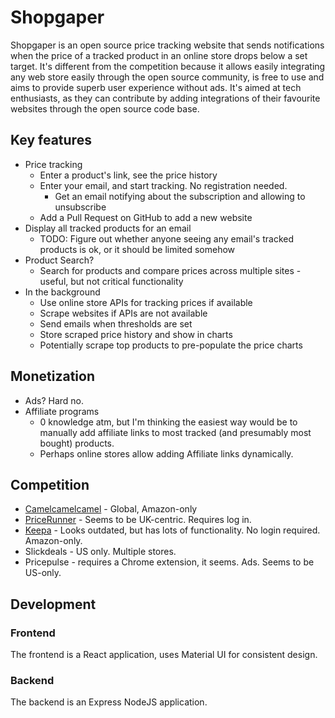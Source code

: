 # Shopgaper

Shopgaper is an open source price tracking website that sends notifications when the price of a tracked product in an
online store drops below a set target. It's different from the competition because it allows easily integrating any web
store easily through the open source community, is free to use and aims to provide superb user experience without ads.
It's aimed at tech enthusiasts, as they can contribute by adding integrations of their favourite websites through the
open source code base.

## Key features

- Price tracking
    - Enter a product's link, see the price history
    - Enter your email, and start tracking. No registration needed.
        - Get an email notifying about the subscription and allowing to unsubscribe
    - Add a Pull Request on GitHub to add a new website
- Display all tracked products for an email
    - TODO: Figure out whether anyone seeing any email's tracked products is ok, or it should be limited somehow
- Product Search?
    - Search for products and compare prices across multiple sites - useful, but not critical functionality
- In the background
    - Use online store APIs for tracking prices if available
    - Scrape websites if APIs are not available
    - Send emails when thresholds are set
    - Store scraped price history and show in charts
    - Potentially scrape top products to pre-populate the price charts

## Monetization

- Ads? Hard no.
- Affiliate programs
    - 0 knowledge atm, but I'm thinking the easiest way would be to manually add affiliate links to most tracked (and
      presumably most bought) products.
    - Perhaps online stores allow adding Affiliate links dynamically.

## Competition

- [Camelcamelcamel](https://de.camelcamelcamel.com/product/B0876T3695?context=search) - Global, Amazon-only
- [PriceRunner](https://www.pricerunner.com/pl/52-3211644574/Game-Consoles/Sony-PlayStation-5-(PS5)-Slim-Digital-Edition-1TB-Compare-Prices) -
  Seems to be UK-centric. Requires log in.
- [Keepa](https://keepa.com/#!product/3-B087CD7H2G) - Looks outdated, but has lots of functionality. No login required.
  Amazon-only.
- Slickdeals - US only. Multiple stores.
- Pricepulse - requires a Chrome extension, it seems. Ads. Seems to be US-only.

## Development

### Frontend

The frontend is a React application, uses Material UI for consistent design.

### Backend

The backend is an Express NodeJS application.
